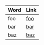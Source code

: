 | Word | Link |
| ---- | ---- |
| foo | [foo](https://www.pudim.com.br/huge-0/huge-1/huge-2/huge-3/huge-4/huge-5/huge-6/huge-7/huge-8/huge-9/) |
| bar | [bar](https://www.pudim.com.br/huge-0/huge-1/huge-2/huge-3/huge-4/huge-5/huge-6/huge-7/huge-8/huge-9/) |
| baz | [baz](https://www.pudim.com.br/huge-0/huge-1/huge-2/huge-3/huge-4/huge-5/huge-6/huge-7/huge-8/huge-9/) |
